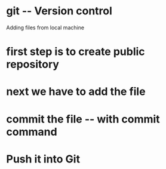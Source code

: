# git -- Version control

Adding files from local machine

# first step is to create public repository

# next we have to add the file

# commit the file -- with commit command

# Push it into Git
